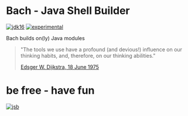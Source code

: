 # Bach - Java Shell Builder
 
[![jdk16](https://img.shields.io/badge/JDK-16-blue.svg)](https://jdk.java.net)
[![experimental](https://img.shields.io/badge/API-experimental-yellow.svg)](https://sormuras.github.io/api/bach/17-ea)

Bach builds on(ly) Java modules

> "The tools we use have a profound (and devious!) influence on our thinking habits, and, therefore, on our thinking abilities."
> 
> [Edsger W. Dijkstra, 18 June 1975](https://www.cs.virginia.edu/~evans/cs655/readings/ewd498.html)

# be free - have fun

[![jsb](https://upload.wikimedia.org/wikipedia/commons/thumb/6/65/Bachsiegel.svg/220px-Bachsiegel.svg.png)](https://wikipedia.org/wiki/Johann_Sebastian_Bach)
